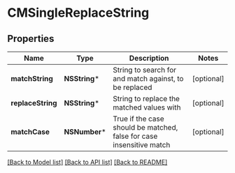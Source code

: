 # CMSingleReplaceString

## Properties
Name | Type | Description | Notes
------------ | ------------- | ------------- | -------------
**matchString** | **NSString*** | String to search for and match against, to be replaced | [optional] 
**replaceString** | **NSString*** | String to replace the matched values with | [optional] 
**matchCase** | **NSNumber*** | True if the case should be matched, false for case insensitive match | [optional] 

[[Back to Model list]](../README.md#documentation-for-models) [[Back to API list]](../README.md#documentation-for-api-endpoints) [[Back to README]](../README.md)


